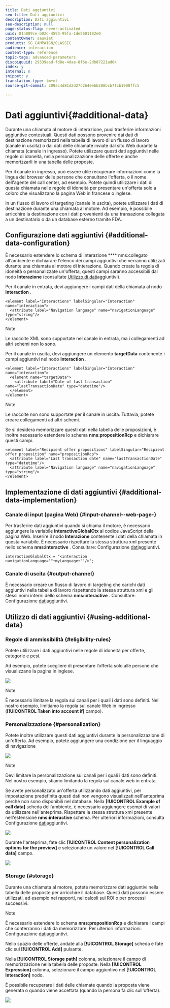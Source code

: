 ```yaml
---
title: Dati aggiuntivi
seo-title: Dati aggiuntivi
description: Dati aggiuntivi
seo-description: null
page-status-flag: never-activated
uuid: 81a889ce-b02d-4593-95fa-1de5601182e0
contentOwner: sauviat
products: SG_CAMPAIGN/CLASSIC
audience: interaction
content-type: reference
topic-tags: advanced-parameters
discoiquuid: 29339aad-fd8e-4dae-8f6e-2db87221ad04
index: y
internal: n
snippet: y
translation-type: tm+mt
source-git-commit: 209ac4d81d2d27c264ee6b288bcb7fcb1900ffc5

---
```



# Dati aggiuntivi{#additional-data}

Durante una chiamata al motore di interazione, puoi trasferire informazioni aggiuntive contestuali. Questi dati possono provenire dai dati di destinazione memorizzati nella tabella di lavoro di un flusso di lavoro (canale in uscita) o dai dati delle chiamate inviate dal sito Web durante la chiamata (canale in ingresso). Potete utilizzare questi dati aggiuntivi nelle regole di idoneità, nella personalizzazione delle offerte e anche memorizzarli in una tabella delle proposte.

Per il canale in ingresso, può essere utile recuperare informazioni come la lingua del browser delle persone che consultano l&#39;offerta, o il nome dell&#39;agente del call center, ad esempio. Potete quindi utilizzare i dati di questa chiamata nelle regole di idoneità per presentare un&#39;offerta solo a coloro che visualizzano la pagina Web in francese o inglese.

In un flusso di lavoro di targeting (canale in uscita), potete utilizzare i dati di destinazione durante una chiamata al motore. Ad esempio, è possibile arricchire la destinazione con i dati provenienti da una transazione collegata a un destinatario o da un database esterno tramite FDA.

## Configurazione dati aggiuntivi {#additional-data-configuration}

È necessario estendere lo schema di interazione **** nms:collegato all&#39;ambiente e dichiarare l&#39;elenco dei campi aggiuntivi che verranno utilizzati durante una chiamata al motore di interazione. Quando create la regola di idoneità o personalizzate un&#39;offerta, questi campi saranno accessibili dal nodo **Interazione** (consultate [Utilizzo di dati](#using-additional-data)aggiuntivi).

Per il canale in entrata, devi aggiungere i campi dati della chiamata al nodo **Interaction** .

```
<element label="Interactions" labelSingular="Interaction" name="interaction">
  <attribute label="Navigation language" name="navigationLanguage" type="string"/>
</element>
```

>[!NOTE]
>
>Le raccolte XML sono supportate nel canale in entrata, ma i collegamenti ad altri schemi non lo sono.

Per il canale in uscita, devi aggiungere un elemento **targetData** contenente i campi aggiuntivi nel nodo **Interaction** .

```
<element label="Interactions" labelSingular="Interaction" name="interaction">
  <element name="targetData">
    <attribute label="Date of last transaction" name="lastTransactionDate" type="datetime"/>
  </element>
</element>
```

>[!NOTE]
>
>Le raccolte non sono supportate per il canale in uscita. Tuttavia, potete creare collegamenti ad altri schemi.

Se si desidera memorizzare questi dati nella tabella delle proposizioni, è inoltre necessario estendere lo schema **nms:propositionRcp** e dichiarare questi campi.

```
<element label="Recipient offer propositions" labelSingular="Recipient offer proposition" name="propositionRcp">
  <attribute label="Last transaction date" name="lastTransactionDate" type="datetime"/>
  <attribute label="Navigation language" name="navigationLanguage" type="string"/>
</element>
```

## Implementazione di dati aggiuntivi {#additional-data-implementation}

### Canale di input (pagina Web) {#input-channel--web-page-}

Per trasferire dati aggiuntivi quando si chiama il motore, è necessario aggiungere la variabile **interactiveGlobalCtx** al codice JavaScript della pagina Web. Inserire il nodo **Interazione** contenente i dati della chiamata in questa variabile. È necessario rispettare la stessa struttura xml presente nello schema **nms:interactive** . Consultare: Configurazione [dati](#additional-data-configuration)aggiuntivi.

```
interactionGlobalCtx = "<interaction navigationLanguage='"+myLanguage+"'/>";
```

### Canale di uscita {#output-channel}

È necessario creare un flusso di lavoro di targeting che carichi dati aggiuntivi nella tabella di lavoro rispettando la stessa struttura xml e gli stessi nomi interni dello schema **nms:interactive** . Consultare: Configurazione [dati](#additional-data-configuration)aggiuntivi.

## Utilizzo di dati aggiuntivi {#using-additional-data}

### Regole di ammissibilità {#eligibility-rules}

Potete utilizzare i dati aggiuntivi nelle regole di idoneità per offerte, categorie e pesi.

Ad esempio, potete scegliere di presentare l’offerta solo alle persone che visualizzano la pagina in inglese.

![](assets/ita_calldata_query.png)

>[!NOTE]
>
>È necessario limitare la regola sui canali per i quali i dati sono definiti. Nel nostro esempio, limitiamo la regola sul canale Web in ingresso (**[!UICONTROL Taken into account if]** campo).

### Personalizzazione {#personalization}

Potete inoltre utilizzare questi dati aggiuntivi durante la personalizzazione di un&#39;offerta. Ad esempio, potete aggiungere una condizione per il linguaggio di navigazione

![](assets/ita_calldata_perso.png)

>[!NOTE]
>
>Devi limitare la personalizzazione sui canali per i quali i dati sono definiti. Nel nostro esempio, stiamo limitando la regola sul canale web in entrata.

Se avete personalizzato un&#39;offerta utilizzando dati aggiuntivi, per impostazione predefinita questi dati non vengono visualizzati nell&#39;anteprima perché non sono disponibili nel database. Nella **[!UICONTROL Example of call data]** scheda dell&#39;ambiente, è necessario aggiungere esempi di valori da utilizzare nell&#39;anteprima. Rispettare la stessa struttura xml presente nell&#39;estensione **nms:interactive** schema. Per ulteriori informazioni, consulta Configurazione [dati](#additional-data-configuration)aggiuntivi.

![](assets/ita_calldata_preview.png)

Durante l&#39;anteprima, fate clic **[!UICONTROL Content personalization options for the preview]** e selezionate un valore nel **[!UICONTROL Call data]** campo.

![](assets/ita_calldata_preview2.png)

### Storage {#storage}

Durante una chiamata al motore, potete memorizzare dati aggiuntivi nella tabella delle proposte per arricchire il database. Questi dati possono essere utilizzati, ad esempio nei rapporti, nei calcoli sul ROI o per processi successivi.

>[!NOTE]
>
>È necessario estendere lo schema **nms:propositionRcp** e dichiarare i campi che conterranno i dati da memorizzare. Per ulteriori informazioni: Configurazione [dati](#additional-data-configuration)aggiuntivi.

Nello spazio delle offerte, andate alla **[!UICONTROL Storage]** scheda e fate clic sul **[!UICONTROL Add]** pulsante.

Nella **[!UICONTROL Storage path]** colonna, selezionare il campo di memorizzazione nella tabella delle proposte. Nella **[!UICONTROL Expression]** colonna, selezionare il campo aggiuntivo nel **[!UICONTROL Interaction]** nodo.

È possibile recuperare i dati delle chiamate quando la proposta viene generata o quando viene accettata (quando la persona fa clic sull&#39;offerta).

![](assets/ita_calldata_storage.png)

